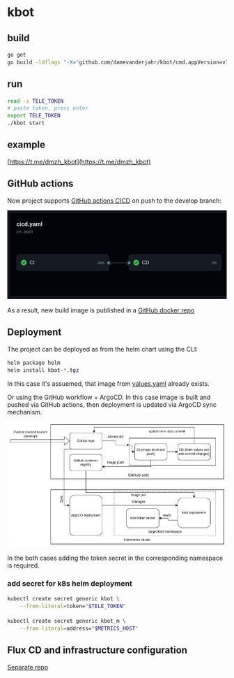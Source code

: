 # kbot

## build

```bash
go get
go build -ldflags "-X="github.com/damevanderjahr/kbot/cmd.appVersion=v1.0.2
```

## run

```bash
read -s TELE_TOKEN
# paste token, press enter
export TELE_TOKEN
./kbot start
```

## example

[https://t.me/dmzh_kbot](https://t.me/dmzh_kbot)

## GitHub actions

Now project supports [GitHub actions CICD](.github/workflows/cicd.yaml) on push to the develop branch:

![Image](doc/.data/GitHub_CICD.png)

As a result, new build image is published in a [GitHub docker repo](https://github.com/users/damevanderjahr/packages/container/package/kbot)

## Deployment

The project can be deployed as from the helm chart using the CLI:

```bash
helm package helm
helm install kbot-*.tgz
```

In this case it's assuemed, that image from [values.yaml](helm/values.yaml) already exists.

Or using the GitHub workflow + ArgoCD. In this case image is built and pushed via GitHub actions, then deployment is updated via ArgoCD sync mechanism.

![Image](doc/.data/kbot_ci_cd_deploy.png)

In the both cases adding the token secret in the corresponding namespace is required.

### add secret for k8s helm deployment

```bash
kubectl create secret generic kbot \
    --from-literal=token="$TELE_TOKEN"

kubectl create secret generic kbot_m \
    --from-literal=address="$METRICS_HOST"
```

## Flux CD and infrastructure configuration

[Separate repo](https://github.com/damevanderjahr/tf)
